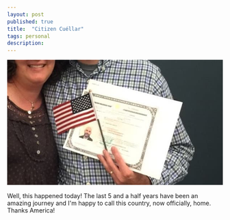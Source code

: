 ```yaml
---
layout: post
published: true
title:  "Citizen Cuéllar"
tags: personal
description: 
---
```


![citizen](/images/citizen_cuellar.jpg)

Well, this happened today! The last 5 and a half years have been an amazing journey and I'm happy to call this country, now officially, home. Thanks America!